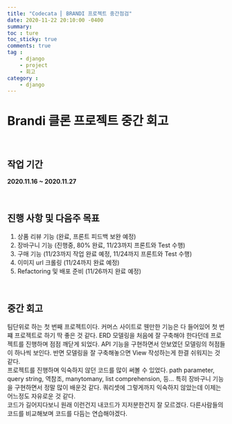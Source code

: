 ```yaml
---
title: "Codecata ⎜ BRANDI 프로젝트 중간점검"
date: 2020-11-22 20:10:00 -0400
summary: 
toc : ture
toc_sticky: true
comments: true
tag : 
    - django
    - project
    - 회고
category : 
    - django
---
```


# Brandi 클론 프로젝트 중간 회고

<br>

## 작업 기간
**2020.11.16 ~ 2020.11.27**

<br>

## 진행 사항 및 다음주 목표
1) 상품 리뷰 기능 (완료, 프론트 피드백 보완 예정)
2) 장바구니 기능 (진행중, 80% 완료, 11/23까지 프론트와 Test 수행)
3) 구매 기능 (11/23까지 작업 완료 예정, 11/24까지 프론트와 Test 수행)
4) 이미지 url 크롤링 (11/24까지 완료 예정)
5) Refactoring 및 배포 준비 (11/26까지 완료 예정)

<br>

## 중간 회고
팀단위로 하는 첫 번째 프로젝트이다. 커머스 사이트로 웬만한 기능은 다 들어있어 첫 번쨰 프로젝트로 하기 딱 좋은 것 같다.
ERD 모델링을 처음에 잘 구축해야 한다던데 프로젝트를 진행하며 점점 깨닫게 되었다. API 기능을 구현하면서 안보였던 모델링의 허점들이 하나씩 보인다. 반면 모델링을 잘 구축해놓으면 View 작성하는게 한결 쉬워지는 것 같다.  
프로젝트를 진행하며 익숙하지 않던 코드를 많이 써볼 수 있었다. path parameter, query string, 역참조, manytomany, list comprehension, 등...
특히 장바구니 기능을 구현하면서 정말 많이 배운것 같다. 쿼리셋에 그렇게까지 익숙하지 않았는데 이제는 어느정도 자유로운 것 같다.  
코드가 길어지다보니 원래 이런건지 내코드가 지저분한건지 잘 모르겠다. 다른사람들의 코드를 비교해보며 코드를 다듬는 연습해야겠다.